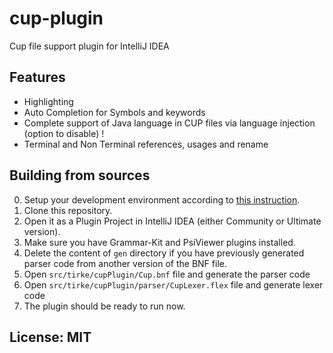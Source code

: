 # cup-plugin

Cup file support plugin for IntelliJ IDEA

## Features

- Highlighting
- Auto Completion for Symbols and keywords 
- Complete support of Java language in CUP files via language injection (option to disable) !
- Terminal and Non Terminal references, usages and rename

## Building from sources

0. Setup your development environment according to [this instruction](http://www.jetbrains.org/intellij/sdk/docs/basics/getting_started/setting_up_environment.html).
0. Clone this repository.
0. Open it as a Plugin Project in IntelliJ IDEA (either Community or Ultimate version).
0. Make sure you have Grammar-Kit and PsiViewer plugins installed.
0. Delete the content of `gen` directory if you have previously generated parser code from another version of the BNF file.
0. Open `src/tirke/cupPlugin/Cup.bnf` file and generate the parser code 
0. Open `src/tirke/cupPlugin/parser/CupLexer.flex` file and generate lexer code 
0. The plugin should be ready to run now.

## License: MIT
